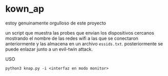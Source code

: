 # kown_ap
estoy genuinamente orgulloso de este proyecto

un script que muestra las probes que envian los dispositivos cercanos mostrando el nombre de las redes wifi a las que se conectaron anteriormente y las almacena en un archivo ```essids.txt```.  posteriormente se puede enlazar junto a un evil-twin attack.

USO

```
python3 knap.py -i <interfaz en modo monitor>
```
